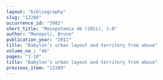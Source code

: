```yaml
---
layout: "bibliography"
slug: "12286"
occurrence_id: "3982"
short_title: "Mesopotamia 46 (2011), 1-8"
author: "Monopoli, Bruno"
publication_year: "2011"
title: "Babylon’s urban layout and territory from above"
volume_no_: "46"
pages: "1-18"
title: "Babylon’s urban layout and territory from above"
previous_item: "12289"
---
```

